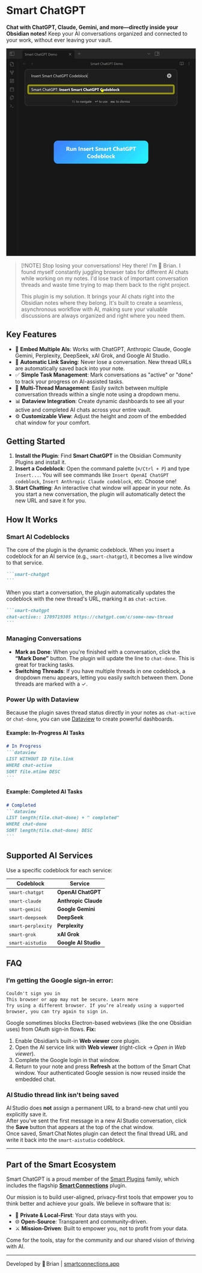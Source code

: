 # Smart ChatGPT
**Chat with ChatGPT, Claude, Gemini, and more—directly inside your Obsidian notes!** Keep your AI conversations organized and connected to your work, without ever leaving your vault.

![](./assets/smart-chatgpt-getting_started.gif)

> [!NOTE] Stop losing your conversations!
> Hey there! I'm 🌴 Brian. I found myself constantly juggling browser tabs for different AI chats while working on my notes. I'd lose track of important conversation threads and waste time trying to map them back to the right project.
>
> This plugin is my solution. It brings your AI chats right into the Obsidian notes where they belong. It's built to create a seamless, asynchronous workflow with AI, making sure your valuable discussions are always organized and right where you need them.

## Key Features
- 💬 **Embed Multiple AIs**: Works with ChatGPT, Anthropic Claude, Google Gemini, Perplexity, DeepSeek, xAI Grok, and Google AI Studio.
- 🔗 **Automatic Link Saving**: Never lose a conversation. New thread URLs are automatically saved back into your note.
- ✅ **Simple Task Management**: Mark conversations as "active" or "done" to track your progress on AI-assisted tasks.
- 📂 **Multi-Thread Management**: Easily switch between multiple conversation threads within a single note using a dropdown menu.
- 📊 **Dataview Integration**: Create dynamic dashboards to see all your active and completed AI chats across your entire vault.
- ⚙️ **Customizable View**: Adjust the height and zoom of the embedded chat window for your comfort.

## Getting Started

1. **Install the Plugin**: Find **Smart ChatGPT** in the Obsidian Community Plugins and install it.
2. **Insert a Codeblock**: Open the command palette (`⌘/Ctrl + P`) and type `Insert...`. You will see commands like `Insert OpenAI ChatGPT codeblock`, `Insert Anthropic Claude codeblock`, etc. Choose one!
3. **Start Chatting**: An interactive chat window will appear in your note. As you start a new conversation, the plugin will automatically detect the new URL and save it for you.

## How It Works

### Smart AI Codeblocks

The core of the plugin is the dynamic codeblock. When you insert a codeblock for an AI service (e.g., `smart-chatgpt`), it becomes a live window to that service.

````md
```smart-chatgpt
```
````

When you start a conversation, the plugin automatically updates the codeblock with the new thread's URL, marking it as `chat-active`.

````md
```smart-chatgpt
chat-active:: 1709719305 https://chatgpt.com/c/some-new-thread
```
````

### Managing Conversations

* **Mark as Done**: When you're finished with a conversation, click the **“Mark Done”** button. The plugin will update the line to `chat-done`. This is great for tracking tasks.
* **Switching Threads**: If you have multiple threads in one codeblock, a dropdown menu appears, letting you easily switch between them. Done threads are marked with a ✓.

### Power Up with Dataview

Because the plugin saves thread status directly in your notes as `chat-active` or `chat-done`, you can use [Dataview](https://github.com/blacksmithgu/obsidian-dataview) to create powerful dashboards.

#### Example: In-Progress AI Tasks

````md
# In Progress
```dataview
LIST WITHOUT ID file.link
WHERE chat-active
SORT file.mtime DESC
```
````

#### Example: Completed AI Tasks

````md
# Completed
```dataview
LIST length(file.chat-done) + " completed"
WHERE chat-done
SORT length(file.chat-done) DESC
```
````

## Supported AI Services

Use a specific codeblock for each service:

| Codeblock          | Service              |
| ------------------ | -------------------- |
| `smart-chatgpt`    | **OpenAI ChatGPT**   |
| `smart-claude`     | **Anthropic Claude** |
| `smart-gemini`     | **Google Gemini**    |
| `smart-deepseek`   | **DeepSeek**         |
| `smart-perplexity` | **Perplexity**       |
| `smart-grok`       | **xAI Grok**         |
| `smart-aistudio`   | **Google AI Studio** |

## FAQ

### I’m getting the Google sign-in error:

```
Couldn't sign you in
This browser or app may not be secure. Learn more
Try using a different browser. If you’re already using a supported browser, you can try again to sign in.
```

Google sometimes blocks Electron-based webviews (like the one Obsidian uses) from OAuth sign-in flows.
**Fix:**

1. Enable Obsidian’s built-in **Web viewer** core plugin.
2. Open the AI service link with **Web viewer** (right-click → *Open in Web viewer*).
3. Complete the Google login in that window.
4. Return to your note and press **Refresh** at the bottom of the Smart Chat window.
   Your authenticated Google session is now reused inside the embedded chat.

### AI Studio thread link isn't being saved

AI Studio does **not** assign a permanent URL to a brand-new chat until you explicitly save it.  
After you've sent the first message in a new AI Studio conversation, click the **Save** button that appears at the top of the chat window.  
Once saved, Smart Chat Notes plugin can detect the final thread URL and write it back into the `smart-aistudio` codeblock.

---

## Part of the Smart Ecosystem

Smart ChatGPT is a proud member of the [Smart Plugins](https://smartconnections.app) family, which includes the flagship **[Smart Connections](https://obsidian.md/plugins?id=smart-connections)** plugin.

Our mission is to build user-aligned, privacy-first tools that empower you to think better and achieve your goals. We believe in software that is:

* 🔐 **Private & Local-First**: Your data stays with you.
* 🌐 **Open-Source**: Transparent and community-driven.
* ⚔️ **Mission-Driven**: Built to empower you, not to profit from your data.

Come for the tools, stay for the community and our shared vision of thriving with AI.

---

Developed by 🌴 Brian | [smartconnections.app](https://smartconnections.app)